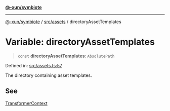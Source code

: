 [**@-xun/symbiote**](../../../README.md)

***

[@-xun/symbiote](../../../README.md) / [src/assets](../README.md) / directoryAssetTemplates

# Variable: directoryAssetTemplates

> `const` **directoryAssetTemplates**: `AbsolutePath`

Defined in: [src/assets.ts:57](https://github.com/Xunnamius/symbiote/blob/450f56aebb4b9ee6be666259169f3898916253ca/src/assets.ts#L57)

The directory containing asset templates.

## See

[TransformerContext](../type-aliases/TransformerContext.md)
